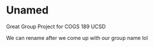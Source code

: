 # Unamed

Great Group Project for COGS 189 UCSD

We can rename after we come up with our group name lol

